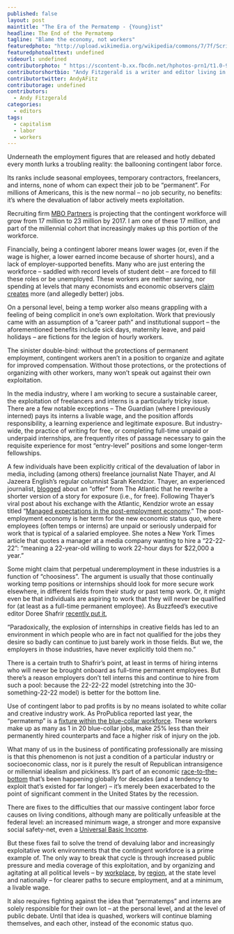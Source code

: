 ```yaml
---
published: false
layout: post
maintitle: "The Era of the Permatemp - {Young}ist"
headline: The End of the Permatemp
tagline: "Blame the economy, not workers"
featuredphoto: "http://upload.wikimedia.org/wikipedia/commons/7/7f/Scriptorium-monk-at-work.jpg"
featuredphotoalttext: undefined
videourl: undefined
contributorphoto: " https://scontent-b.xx.fbcdn.net/hphotos-prn1/t1.0-9/189671_10150126163746870_636942_n.jpg"
contributorshortbio: "Andy Fitzgerald is a writer and editor living in Brooklyn. His work has appeared in The Guardian and The Christian Science Monitor. "
contributortwitter: AndyAFitz
contributorage: undefined
contributors: 
  - Andy Fitzgerald
categories: 
  - editors
tags: 
  - capitalism
  - labor
  - workers
---
```


Underneath the employment figures that are released and hotly debated every month lurks a troubling reality: the ballooning contingent labor force. 

Its ranks include seasonal employees, temporary contractors, freelancers, and interns, none of whom can expect their job to be “permanent”. For millions of Americans, this is the new normal – no job security, no benefits: it’s where the devaluation of labor actively meets exploitation.

Recruiting firm [MBO Partners](http://www.cbsnews.com/news/temp-work-raises-long-term-questions-for-economy/) is projecting that the contingent workforce will grow from 17 million to 23 million by 2017. I am one of these 17 million, and part of the millennial cohort that increasingly makes up this portion of the workforce. 

Financially, being a contingent laborer means lower wages (or, even if the wage is higher, a lower earned income because of shorter hours), and a lack of employer-supported benefits.  Many who are just entering the workforce – saddled with record levels of student debt – are forced to fill these roles or be unemployed. These workers are neither saving, nor spending at levels that many economists and economic observers [claim creates](http://business.time.com/2013/12/20/finally-americans-are-spending-more-exactly-what-the-economy-needs/) more (and allegedly better) jobs.

On a personal level, being a temp worker also means grappling with a feeling of being complicit in one’s own exploitation. Work that previously came with an assumption of a “career path” and institutional support – the aforementioned benefits include sick days, maternity leave, and paid holidays – are fictions for the legion of hourly workers.

The sinister double-bind: without the protections of permanent employment, contingent workers aren’t in a position to organize and agitate for improved compensation. Without those protections, or the protections of organizing with other workers, many won’t speak out against their own exploitation.

In the media industry, where I am working to secure a sustainable career, the exploitation of freelancers and interns is a particularly tricky issue. There are a few notable exceptions – The Guardian (where I previously interned) pays its interns a livable wage, and the position affords responsibility, a learning experience and legitimate exposure. But industry-wide, the practice of writing for free, or completing full-time unpaid or underpaid internships, are frequently rites of passage necessary to gain the requisite experience for most “entry-level” positions and some longer-term fellowships. 

A few individuals have been explicitly critical of the devaluation of labor in media, including (among others) freelance journalist Nate Thayer, and Al Jazeera English’s regular columnist Sarah Kendzior. Thayer, an experienced journalist, [blogged](http://www.nate-thayer.com/a-day-in-the-life-of-a-freelance-journalist-2013/) about an “offer” from The Atlantic that he rewrite a shorter version of a story for exposure (i.e., for free). Following Thayer’s viral post about his exchange with the Atlantic, Kendzior wrote an essay titled “[Managed expectations in the post-employment economy](http://www.aljazeera.com/indepth/opinion/2013/03/201331116423560886.html).” The post-employment economy is her term for the new economic status quo, where employees (often temps or interns) are unpaid or seriously underpaid for work that is typical of a salaried employee. She notes a New York Times article that quotes a manager at a media company wanting to hire a “22-22-22”: “meaning a 22-year-old willing to work 22-hour days for $22,000 a year.”

Some might claim that perpetual underemployment in these industries is a function of “choosiness”. The argument is usually that those continually working temp positions or internships should look for more secure work elsewhere, in different fields from their study or past temp work. Or, it might even be that individuals are aspiring to work that they will never be qualified for (at least as a full-time permanent employee). As Buzzfeed’s executive editor Doree Shafrir [recently put it](http://www.buzzfeed.com/doree/can-the-intern-hamster-wheel-be-stopped), 

“Paradoxically, the explosion of internships in creative fields has led to an environment in which people who are in fact not qualified for the jobs they desire so badly can continue to just barely work in those fields. But we, the employers in those industries, have never explicitly told them no.”

There is a certain truth to Shafrir’s point, at least in terms of hiring interns who will never be brought onboard as full-time permanent employees. But there’s a reason employers don’t tell interns this and continue to hire from such a pool: because the 22-22-22 model (stretching into the 30-something-22-22 model) is better for the bottom line. 

Use of contingent labor to pad profits is by no means isolated to white collar and creative industry work. As ProPublica reported last year, the “permatemp” is a [fixture within the blue-collar workforce](http://www.propublica.org/article/the-expendables-how-the-temps-who-power-corporate-giants-are-getting-crushe). These workers make up as many as 1 in 20 blue-collar jobs, make 25% less than their permanently hired counterparts and face a higher risk of injury on the job.

What many of us in the business of pontificating professionally are missing is that this phenomenon is not just a condition of a particular industry or socioeconomic class, nor is it purely the result of Republican intransigence or millennial idealism and pickiness. It’s part of an economic [race-to-the-bottom](http://www.economist.com/blogs/freeexchange/2013/11/labour-standards) that’s been happening globally for decades (and a tendency to exploit that’s existed for far longer) – it’s merely been exacerbated to the point of significant comment in the United States by the recession.

There are fixes to the difficulties that our massive contingent labor force causes on living conditions, although many are politically unfeasible at the federal level: an increased minimum wage, a stronger and more expansive social safety-net, even a [Universal Basic Income](http://www.economonitor.com/dolanecon/2014/01/27/a-universal-basic-income-conservative-progressive-and-libertarian-perspectives-part-3-of-a-series/). 

But these fixes fail to solve the trend of devaluing labor and increasingly exploitative work environments that the contingent workforce is a prime example of. The only way to break that cycle is through increased public pressure and media coverage of this exploitation, and by organizing and agitating at all political levels – by [workplace](http://www.propublica.org/article/nation-institute-to-pay-interns-minimum-wage), by [region](http://fightfor15.org/en/), at the state level and nationally – for clearer paths to secure employment, and at a minimum, a livable wage. 

It also requires fighting against the idea that “permatemps” and interns are solely responsible for their own lot – at the personal level, and at the level of public debate. Until that idea is quashed, workers will continue blaming themselves, and each other, instead of the economic status quo.